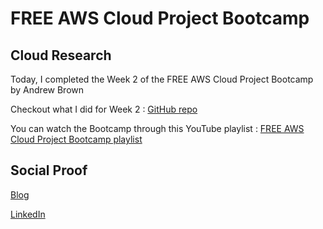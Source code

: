 # FREE AWS Cloud Project Bootcamp

## Cloud Research

Today, I completed the Week 2 of the FREE AWS Cloud Project Bootcamp by Andrew Brown

Checkout what I did for Week 2 : [GitHub repo](https://github.com/aaditunni/aws-bootcamp-cruddur-2023/blob/main/journal/week2/week2.md)

You can watch the Bootcamp through this YouTube playlist : [FREE AWS Cloud Project Bootcamp playlist](https://youtube.com/playlist?list=PLBfufR7vyJJ7k25byhRXJldB5AiwgNnWv)


## Social Proof

[Blog](https://dev.to/aaditunni/free-aws-cloud-project-bootcamp-5djm)

[LinkedIn](https://www.linkedin.com/posts/aaditunni_100daysofcloud-aws-cloud-activity-7037888561706119168-zEY3?utm_source=share&utm_medium=member_desktop)
